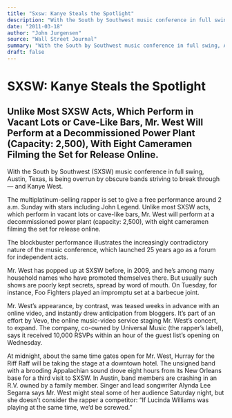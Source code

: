 ```yaml
---
title: "Sxsw: Kanye Steals the Spotlight"
description: "With the South by Southwest music conference in full swing, Austin, Texas, is being overrun by obscure bands striving to break through. Mr. West will perform at a decommissioned power plant (capacity:..."
date: "2011-03-18"
author: "John Jurgensen"
source: "Wall Street Journal"
summary: "With the South by Southwest music conference in full swing, Austin, Texas, is being overrun by obscure bands striving to break through. Mr. West will perform at a decommissioned power plant (capacity: 2,500) with eight cameramen filming the set for release online. The blockbuster performance illustrates the increasingly contradictory nature of the music conference, which launched 25 years ago as a forum for independent acts."
draft: false
---
```


# SXSW: Kanye Steals the Spotlight

## Unlike Most SXSW Acts, Which Perform in Vacant Lots or Cave-Like Bars, Mr. West Will Perform at a Decommissioned Power Plant (Capacity: 2,500), With Eight Cameramen Filming the Set for Release Online.

With the South by Southwest (SXSW) music conference in full swing, Austin, Texas, is being overrun by obscure bands striving to break through — and Kanye West.

The multiplatinum-selling rapper is set to give a free performance around 2 a.m. Sunday with stars including John Legend. Unlike most SXSW acts, which perform in vacant lots or cave-like bars, Mr. West will perform at a decommissioned power plant (capacity: 2,500), with eight cameramen filming the set for release online.

The blockbuster performance illustrates the increasingly contradictory nature of the music conference, which launched 25 years ago as a forum for independent acts.

Mr. West has popped up at SXSW before, in 2009, and he’s among many household names who have promoted themselves there. But usually such shows are poorly kept secrets, spread by word of mouth. On Tuesday, for instance, Foo Fighters played an impromptu set at a barbecue joint.

Mr. West’s appearance, by contrast, was teased weeks in advance with an online video, and instantly drew anticipation from bloggers. It’s part of an effort by Vevo, the online music-video service staging Mr. West’s concert, to expand. The company, co-owned by Universal Music (the rapper’s label), says it received 10,000 RSVPs within an hour of the guest list’s opening on Wednesday.

At midnight, about the same time gates open for Mr. West, Hurray for the Riff Raff will be taking the stage at a downtown hotel. The unsigned band with a brooding Appalachian sound drove eight hours from its New Orleans base for a third visit to SXSW. In Austin, band members are crashing in an R.V. owned by a family member. Singer and lead songwriter Alynda Lee Segarra says Mr. West might steal some of her audience Saturday night, but she doesn’t consider the rapper a competitor: “If Lucinda Williams was playing at the same time, we’d be screwed.”
